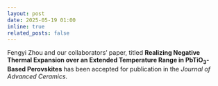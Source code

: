 ```yaml
---
layout: post
date: 2025-05-19 01:00
inline: true
related_posts: false
---
```


Fengyi Zhou and our collaborators’ paper, titled 
**Realizing Negative Thermal Expansion over an Extended Temperature Range in PbTiO$_3$-Based Perovskites**
has been accepted for publication in the 
*Journal of Advanced Ceramics*.
